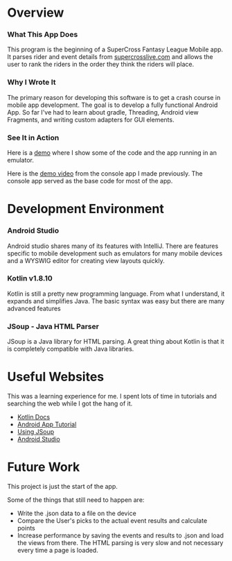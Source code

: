 # Overview
### What This App Does
This program is the beginning of a SuperCross Fantasy League Mobile app. It parses rider and event details from [supercrosslive.com](http://supercrosslive.com)
and allows the user to rank the riders in the order they think the riders will place.

### Why I Wrote It
The primary reason for developing this software is to get a crash course in mobile app development. The goal is to develop a fully functional Android App. So far I've had to learn about gradle, Threading, Android view Fragments, and writing
custom adapters for GUI elements.

### See It in Action
Here is a [demo](https://cdnapisec.kaltura.com/index.php/extwidget/preview/partner_id/1157612/uiconf_id/42438192/entry_id/1_35dht3g2/embed/dynamic) where I show some of the code and the app running in an emulator.

Here is the [demo video](https://cdnapisec.kaltura.com/index.php/extwidget/preview/partner_id/1157612/uiconf_id/42438192/entry_id/1_mdimiiga/embed/dynamic) from the console app I made previously. The console app served as the base code for most of the app.

# Development Environment
### Android Studio
Android studio shares many of its features with IntelliJ. There are features specific to mobile development such as emulators for many mobile devices and a WYSWIG
editor for creating view layouts quickly.

### Kotlin v1.8.10
Kotlin is still a pretty new programming language. From what I understand, it expands and simplifies Java.
The basic syntax was easy but there are many advanced features

### JSoup - Java HTML Parser
JSoup is a Java library for HTML parsing. A great thing about Kotlin is that it is completely compatible with Java libraries.

# Useful Websites
This was a learning experience for me. I spent lots of time in tutorials and searching the web while I got the hang of it.
- [Kotlin Docs](https://kotlinlang.org/docs/home.html)
- [Android App Tutorial](https://developer.android.com/codelabs/build-your-first-android-app-kotlin#6)
- [Using JSoup](https://thetechstack.net/using-jsoup-with-kotlin-to-scrape-wiki-pages/)
- [Android Studio](https://developer.android.com/studio?gclid=CjwKCAjwzuqgBhAcEiwAdj5dRr2pXoUVhx6aZgmTbRHX3aP1YQTWCJwnsBVGBta2MOjychaJ6VFueBoC3R8QAvD_BwE&gclsrc=aw.ds)

# Future Work
This project is just the start of the app.

Some of the things that still need to happen are:
- Write the .json data to a file on the device
- Compare the User's picks to the actual event results and calculate points
- Increase performance by saving the events and results to .json and load the views from there. The HTML parsing is very slow and not necessary every time a page is loaded.
